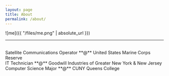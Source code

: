```yaml
---
layout: page
title: About
permalink: /about/
---
```


![me]({{ "/files/me.png" | absolute_url }})<br/>


---
<br/>
Satellite Communications Operator **@** United States Marine Corps Reserve<br/>
IT Technician **@** Goodwill Industries of Greater New York & New Jersey<br/>
Computer Science Major **@** CUNY Queens College


